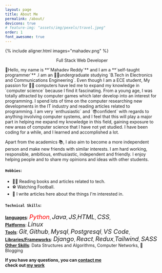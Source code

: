 ```yaml
---
layout: page
title: About Me
permalink: /about/
devicons: true
# feature-img: "assets/img/pexels/travel.jpeg"
order: 1
font_awesome: true
---
```

{% include aligner.html images="mahadev.png" %}

<p style="text-align:center;">Full Stack Web Developer</p>
👋Hello, my name is **`Mahadev Reddy`** and I am a **`self-taught programmer`** .I am an 👨‍🎓undergraduate studying `B.Tech  in Electronics and Communications Engineering`. Even though I am a ECE student, My passion for  👨‍💻 computers have led me to expand my knowledge in `computer science` because I find it fascinating. From a young age, I was totally attracted by computer games which later develop into an interest for programming. I spend lots of time on the computer researching new developments in the IT industry and reading articles related to programming. I am very `enthusiastic` and `😎confident` with regards to anything involving computer systems, and I feel that this will play a major part in helping me expand my knowledge in this field, gaining exposure to new areas of computer science that I have not yet studied. I have been coding for a while, and I learned and accomplished a lot.

Apart from the academics 📚, I also aim to become a more independent person and make new friends with similar interests. I am hard working, responsible, ambitious, enthusiastic, independent and friendly. I enjoy helping people and to share my opinions and ideas with other students.

#### `Hobbies`:
* 🙇‍♂️ Reading books and articles related to tech.
* ⚽ Watching Football.
* 📝 I write articles here about the things I'm interested in.

#### `Technical Skills`:
 **<u>languages</u>**: <i style="color:red;font-size:20px;" class="devicon-python-plain-wordmark colored">Python</i>, <i class="devicon-java-plain-wordmark colored" style="font-size:20px;">Java</i>, <i class="devicon-javascript-plain colored" style="font-size:20px;">JS</i>,<i class="devicon-html5-plain-wordmark colored" style="font-size:20px;">HTML</i>, <i class="devicon-css3-plain-wordmark colored" style="font-size:20px;">CSS</i>,<i class="devicon-c-plain colored" style="font-size:20px;"></i> <br/>
 **<u>Platforms</u>**:  <i class="devicon-linux-plain colored" style="font-size:20px">Linux</i><br/>
 **<u>Tools</u>**: <i class="devicon-git-plain-wordmark colored" style="font-size:20px;">Git</i>, <i class="devicon-github-original-wordmark colored" style="font-size:20px;">Github</i>, <i class="devicon-mysql-plain-wordmark colored" style="font-size:20px;">Mysql</i>, <i class="devicon-postgresql-plain-wordmark colored" style="font-size:20px;">Postgresql</i>, <i class="devicon-vscode-plain colored" style="font-size:20px;">VS Code</i>, <br/>
 **<u>Libraries/Frameworks</u>**: <i class="devicon-django-plain-wordmark colored" style="font-size:20px;">Django</i>, <i class="devicon-react-original-wordmark colored" style="font-size:20px;">React</i>, <i class="devicon-redux-original colored" style="font-size:20px;">Redux</i>,<i class="devicon-tailwindcss-plain colored" style="font-size:20px;">Tailwind</i>, <i class="devicon-sass-original colored" style="font-size:20px;">SASS</i><br/> 
 **<u>Other Skills</u>**: <i class="devicon-thealgorithms-plain colored"></i> Data Structures and Algorithms, <i class="fa-solid fa-network-wired"></i> Computer Networks, 📝Blogging <br/>


**If you have any questions, you can [contact me](mailto:Mahadev.clever@gmail.com)**<br>
**check out [my work](/portfolio/)**